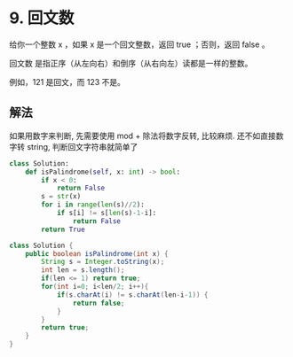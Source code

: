 # 9. 回文数

给你一个整数 x ，如果 x 是一个回文整数，返回 true ；否则，返回 false 。

回文数
是指正序（从左向右）和倒序（从右向左）读都是一样的整数。

例如，121 是回文，而 123 不是。

## 解法

如果用数字来判断, 先需要使用 mod + 除法将数字反转, 比较麻烦. 还不如直接数字转 string, 判断回文字符串就简单了

```python
class Solution:
    def isPalindrome(self, x: int) -> bool:
        if x < 0:
            return False
        s = str(x)
        for i in range(len(s)//2):
            if s[i] != s[len(s)-1-i]:
                return False
        return True
```

```java
class Solution {
    public boolean isPalindrome(int x) {
        String s = Integer.toString(x);
        int len = s.length();
        if(len <= 1) return true;
        for(int i=0; i<len/2; i++){
            if(s.charAt(i) != s.charAt(len-i-1)) {
                return false;
            }
        }
        return true;
    }
}
```